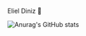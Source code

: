Eliel Diniz 🤝

![Anurag's GitHub stats](https://github-readme-stats.vercel.app/api?username=anuraghazra&show_icons=true&theme=radical)
